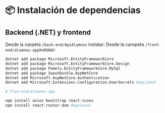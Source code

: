 # 📦 Instalación de dependencias



## Backend (.NET) y frontend 
Desde la carpeta `/back-end/ApiAlumnos` instalar:
Desde la caropeta `/front-end/alumnos-app`instalar:

```bash
dotnet add package Microsoft.EntityFrameworkCore
dotnet add package Microsoft.EntityFrameworkCore.Design
dotnet add package Pomelo.EntityFrameworkCore.MySql
dotnet add package Swashbuckle.AspNetCore
dotnet add Microsoft.AspNetCore.Authentication
dotnet add Microsoft.Extensions.Configuration.UserSecrets #opcional 

# fron-end/alumnos-app

npm install axios bootstrap react-icons
npm install react-router-dom #opcional 